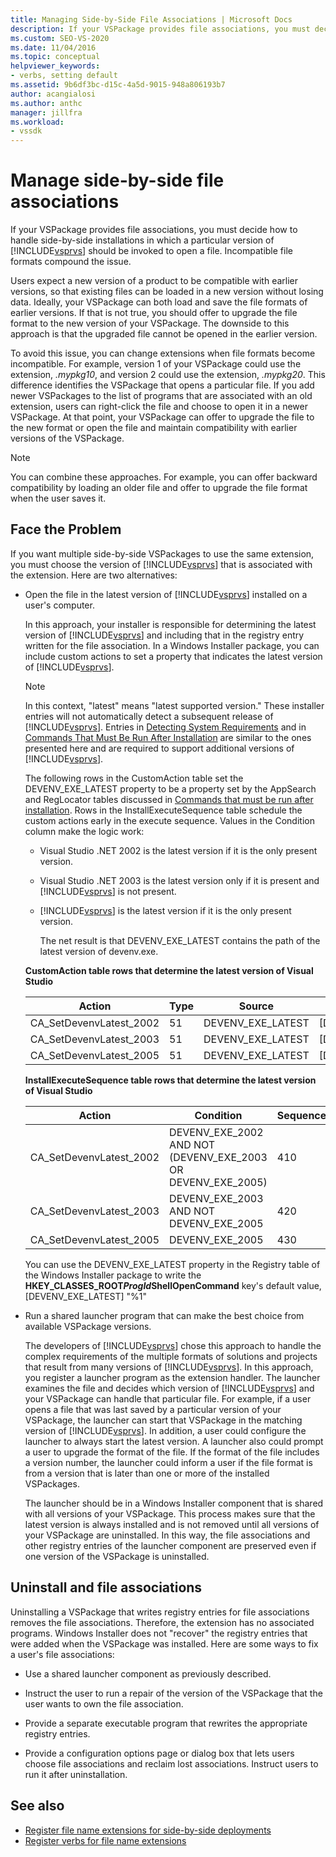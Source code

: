 ```yaml
---
title: Managing Side-by-Side File Associations | Microsoft Docs
description: If your VSPackage provides file associations, you must decide how to handle side-by-side installations in which a version of Visual Studio opens a file.
ms.custom: SEO-VS-2020
ms.date: 11/04/2016
ms.topic: conceptual
helpviewer_keywords:
- verbs, setting default
ms.assetid: 9b6df3bc-d15c-4a5d-9015-948a806193b7
author: acangialosi
ms.author: anthc
manager: jillfra
ms.workload:
- vssdk
---
```


# Manage side-by-side file associations

If your VSPackage provides file associations, you must decide how to handle side-by-side installations in which a particular version of [!INCLUDE[vsprvs](../code-quality/includes/vsprvs_md.md)] should be invoked to open a file. Incompatible file formats compound the issue.

Users expect a new version of a product to be compatible with earlier versions, so that existing files can be loaded in a new version without losing data. Ideally, your VSPackage can both load and save the file formats of earlier versions. If that is not true, you should offer to upgrade the file format to the new version of your VSPackage. The downside to this approach is that the upgraded file cannot be opened in the earlier version.

To avoid this issue, you can change extensions when file formats become incompatible. For example, version 1 of your VSPackage could use the extension, *.mypkg10*, and version 2 could use the extension, *.mypkg20*. This difference identifies the VSPackage that opens a particular file. If you add newer VSPackages to the list of programs that are associated with an old extension, users can right-click the file and choose to open it in a newer VSPackage. At that point, your VSPackage can offer to upgrade the file to the new format or open the file and maintain compatibility with earlier versions of the VSPackage.

> [!NOTE]
> You can combine these approaches. For example, you can offer backward compatibility by loading an older file and offer to upgrade the file format when the user saves it.

## Face the Problem

If you want multiple side-by-side VSPackages to use the same extension, you must choose the version of [!INCLUDE[vsprvs](../code-quality/includes/vsprvs_md.md)] that is associated with the extension. Here are two alternatives:

- Open the file in the latest version of [!INCLUDE[vsprvs](../code-quality/includes/vsprvs_md.md)] installed on a user's computer.

   In this approach, your installer is responsible for determining the latest version of [!INCLUDE[vsprvs](../code-quality/includes/vsprvs_md.md)] and including that in the registry entry written for the file association. In a Windows Installer package, you can include custom actions to set a property that indicates the latest version of [!INCLUDE[vsprvs](../code-quality/includes/vsprvs_md.md)].

  > [!NOTE]
  > In this context, "latest" means "latest supported version." These installer entries will not automatically detect a subsequent release of [!INCLUDE[vsprvs](../code-quality/includes/vsprvs_md.md)]. Entries in [Detecting System Requirements](../extensibility/internals/detecting-system-requirements.md) and in [Commands That Must Be Run After Installation](../extensibility/internals/commands-that-must-be-run-after-installation.md) are similar to the ones presented here and are required to support additional versions of [!INCLUDE[vsprvs](../code-quality/includes/vsprvs_md.md)].

   The following rows in the CustomAction table set the DEVENV_EXE_LATEST property to be a property set by the AppSearch and RegLocator tables discussed in [Commands that must be run after installation](../extensibility/internals/commands-that-must-be-run-after-installation.md). Rows in the InstallExecuteSequence table schedule the custom actions early in the execute sequence. Values in the Condition column make the logic work:

  - Visual Studio .NET 2002 is the latest version if it is the only present version.

  - Visual Studio .NET 2003 is the latest version only if it is present and [!INCLUDE[vsprvs](../code-quality/includes/vsprvs_md.md)] is not present.

  - [!INCLUDE[vsprvs](../code-quality/includes/vsprvs_md.md)] is the latest version if it is the only present version.

    The net result is that DEVENV_EXE_LATEST contains the path of the latest version of devenv.exe.

  **CustomAction table rows that determine the latest version of Visual Studio**

  |Action|Type|Source|Target|
  |------------|----------|------------|------------|
  |CA_SetDevenvLatest_2002|51|DEVENV_EXE_LATEST|[DEVENV_EXE_2002]|
  |CA_SetDevenvLatest_2003|51|DEVENV_EXE_LATEST|[DEVENV_EXE_2003]|
  |CA_SetDevenvLatest_2005|51|DEVENV_EXE_LATEST|[DEVENV_EXE_2005]|

  **InstallExecuteSequence table rows that determine the latest version of Visual Studio**

  |Action|Condition|Sequence|
  |------------|---------------|--------------|
  |CA_SetDevenvLatest_2002|DEVENV_EXE_2002 AND NOT (DEVENV_EXE_2003 OR DEVENV_EXE_2005)|410|
  |CA_SetDevenvLatest_2003|DEVENV_EXE_2003 AND NOT DEVENV_EXE_2005|420|
  |CA_SetDevenvLatest_2005|DEVENV_EXE_2005|430|

   You can use the DEVENV_EXE_LATEST property in the Registry table of the Windows Installer package to write the **HKEY_CLASSES_ROOT*ProgId*ShellOpenCommand** key's default value, [DEVENV_EXE_LATEST] "%1"

- Run a shared launcher program that can make the best choice from available VSPackage versions.

   The developers of [!INCLUDE[vsprvs](../code-quality/includes/vsprvs_md.md)] chose this approach to handle the complex requirements of the multiple formats of solutions and projects that result from many versions of [!INCLUDE[vsprvs](../code-quality/includes/vsprvs_md.md)]. In this approach, you register a launcher program as the extension handler. The launcher examines the file and decides which version of [!INCLUDE[vsprvs](../code-quality/includes/vsprvs_md.md)] and your VSPackage can handle that particular file. For example, if a user opens a file that was last saved by a particular version of your VSPackage, the launcher can start that VSPackage in the matching version of [!INCLUDE[vsprvs](../code-quality/includes/vsprvs_md.md)]. In addition, a user could configure the launcher to always start the latest version. A launcher also could prompt a user to upgrade the format of the file. If the format of the file includes a version number, the launcher could inform a user if the file format is from a version that is later than one or more of the installed VSPackages.

   The launcher should be in a Windows Installer component that is shared with all versions of your VSPackage. This process makes sure that the latest version is always installed and is not removed until all versions of your VSPackage are uninstalled. In this way, the file associations and other registry entries of the launcher component are preserved even if one version of the VSPackage is uninstalled.

## Uninstall and file associations

Uninstalling a VSPackage that writes registry entries for file associations removes the file associations. Therefore, the extension has no associated programs. Windows Installer does not "recover" the registry entries that were added when the VSPackage was installed. Here are some ways to fix a user's file associations:

- Use a shared launcher component as previously described.

- Instruct the user to run a repair of the version of the VSPackage that the user wants to own the file association.

- Provide a separate executable program that rewrites the appropriate registry entries.

- Provide a configuration options page or dialog box that lets users choose file associations and reclaim lost associations. Instruct users to run it after uninstallation.

## See also

- [Register file name extensions for side-by-side deployments](../extensibility/registering-file-name-extensions-for-side-by-side-deployments.md)
- [Register verbs for file name extensions](../extensibility/registering-verbs-for-file-name-extensions.md)
